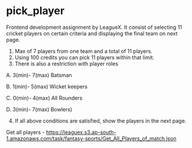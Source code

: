 # pick_player
Frontend development assignment by LeagueX. It consist of selecting 11 cricket players on certain criteria and displaying the final team on next page.

1. Max of 7 players from one team and a total of 11 players.
2. Using 100 credits you can pick 11 players within that limit.
3. There is also a restriction with player roles

  A. 3(min)- 7(max) Batsman
  
  B. 1(min)- 5(max) Wicket keepers
  
  C. 0(min)- 4(max) All Rounders
  
  D. 3(min)- 7(max) Bowlers)

4. If all above conditions are satisfied, show the players in the next page.

Get all players - https://leaguex.s3.ap-south-1.amazonaws.com/task/fantasy-sports/Get_All_Players_of_match.json
